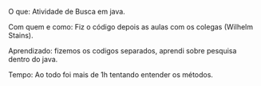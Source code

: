 O que: Atividade de Busca em java.

Com quem e como: Fiz o código depois as aulas com os colegas (Wilhelm Stains).

Aprendizado: fizemos os codigos separados, aprendi sobre pesquisa dentro do java.

Tempo: Ao todo foi mais de 1h tentando entender os métodos.